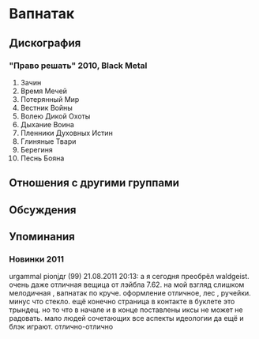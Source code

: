 # Вапнатак



## Дискография

### "Право решать" 2010, Black Metal

1. Зачин
2. Время Мечей
3. Потерянный Мир
4. Вестник Войны
5. Волею Дикой Охоты
6. Дыхание Воина
7. Пленники Духовных Истин
8. Глиняные Твари
9. Берегиня
10. Песнь Бояна


## Отношения с другими группами


## Обсуждения


## Упоминания

### Новинки 2011

urgammal pionjдr (99) 21.08.2011 20:13:
а я сегодня преобрёл waldgeist. очень даже отличная вещица от лэйбла 7.62. на мой взгляд слишком мелодичная , вапнатак по круче. оформление отличное, лес , ручейки. минус что стекло. ещё конечно страница в контакте в буклете это трындец. но то что в начале и в конце поставлены иксы не может не радовать. мало людей сочетающих все аспекты идеологии да ещё и блэк играют. отлично-отлично

